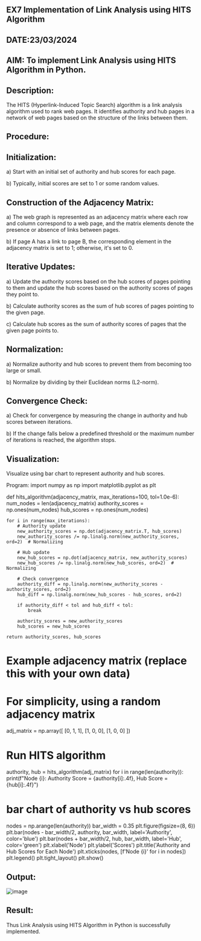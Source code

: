 ## EX7 Implementation of Link Analysis using HITS Algorithm
## DATE:23/03/2024
## AIM: To implement Link Analysis using HITS Algorithm in Python.
## Description:
The HITS (Hyperlink-Induced Topic Search) algorithm is a link analysis algorithm used to rank web pages. It identifies authority and hub pages in a network of web pages based on the structure of the links between them.
## Procedure:
## Initialization:

a) Start with an initial set of authority and hub scores for each page.

b) Typically, initial scores are set to 1 or some random values.

## Construction of the Adjacency Matrix:

a) The web graph is represented as an adjacency matrix where each row and column correspond to a web page, and the matrix elements denote the presence or absence of links between pages.

b) If page A has a link to page B, the corresponding element in the adjacency matrix is set to 1; otherwise, it's set to 0.

## Iterative Updates:

a) Update the authority scores based on the hub scores of pages pointing to them and update the hub scores based on the authority scores of pages they point to.

b) Calculate authority scores as the sum of hub scores of pages pointing to the given page.

c) Calculate hub scores as the sum of authority scores of pages that the given page points to.

## Normalization:

a) Normalize authority and hub scores to prevent them from becoming too large or small.

b) Normalize by dividing by their Euclidean norms (L2-norm).

## Convergence Check:

a) Check for convergence by measuring the change in authority and hub scores between iterations.

b) If the change falls below a predefined threshold or the maximum number of iterations is reached, the algorithm stops.

## Visualization:

Visualize using bar chart to represent authority and hub scores.

Program:
import numpy as np
import matplotlib.pyplot as plt

def hits_algorithm(adjacency_matrix, max_iterations=100, tol=1.0e-6):
    num_nodes = len(adjacency_matrix)
    authority_scores = np.ones(num_nodes)
    hub_scores = np.ones(num_nodes)
    
    for i in range(max_iterations):
        # Authority update
        new_authority_scores = np.dot(adjacency_matrix.T, hub_scores)
        new_authority_scores /= np.linalg.norm(new_authority_scores, ord=2)  # Normalizing
        
        # Hub update
        new_hub_scores = np.dot(adjacency_matrix, new_authority_scores)
        new_hub_scores /= np.linalg.norm(new_hub_scores, ord=2)  # Normalizing
        
        # Check convergence
        authority_diff = np.linalg.norm(new_authority_scores - authority_scores, ord=2)
        hub_diff = np.linalg.norm(new_hub_scores - hub_scores, ord=2)
        
        if authority_diff < tol and hub_diff < tol:
            break
        
        authority_scores = new_authority_scores
        hub_scores = new_hub_scores
    
    return authority_scores, hub_scores

# Example adjacency matrix (replace this with your own data)
# For simplicity, using a random adjacency matrix
adj_matrix = np.array([
    [0, 1, 1],
    [1, 0, 0],
    [1, 0, 0]
])

# Run HITS algorithm
authority, hub = hits_algorithm(adj_matrix)
for i in range(len(authority)):
    print(f"Node {i}: Authority Score = {authority[i]:.4f}, Hub Score = {hub[i]:.4f}")

# bar chart of authority vs hub scores

nodes = np.arange(len(authority))
bar_width = 0.35
plt.figure(figsize=(8, 6))
plt.bar(nodes - bar_width/2, authority, bar_width, label='Authority', color='blue')
plt.bar(nodes + bar_width/2, hub, bar_width, label='Hub', color='green')
plt.xlabel('Node')
plt.ylabel('Scores')
plt.title('Authority and Hub Scores for Each Node')
plt.xticks(nodes, [f'Node {i}' for i in nodes])
plt.legend()
plt.tight_layout()
plt.show()

## Output:

![image](https://github.com/naren2704/WDM_EXP7/assets/118706984/0f2e33ab-9cb7-43b5-9083-657a86e734c9)

## Result:
Thus Link Analysis using HITS Algorithm in Python is successfully implemented.

